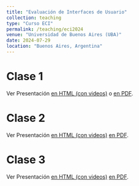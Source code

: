 ```yaml
---
title: "Evaluación de Interfaces de Usuario"
collection: teaching
type: "Curso ECI"
permalink: /teaching/eci2024
venue: "Universidad de Buenos Aires (UBA)"
date: 2024-07-29
location: "Buenos Aires, Argentina"
---
```


<!-- Material del curso "Evaluación de Interfaces de Usuario" dictado en la ECI 2024, Universidad de Buenos Aires, Argentina.  -->

Clase 1
======
Ver Presentación [en HTML (con videos)](https://carlagriggio.com/files/ECI1/) o [en PDF](https://carlagriggio.com/files/ECI1/ECI1.pdf). 

Clase 2
======
Ver Presentación [en HTML (con videos)](https://carlagriggio.com/files/ECI2/) [en PDF](https://carlagriggio.com/files/ECI2/ECI2.pdf). 

Clase 3
======
Ver Presentación [en HTML (con videos)](https://carlagriggio.com/files/ECI3/) [en PDF](https://carlagriggio.com/files/ECI3/ECI3.pdf). 

<!-- Heading 2
======

Heading 3
====== -->